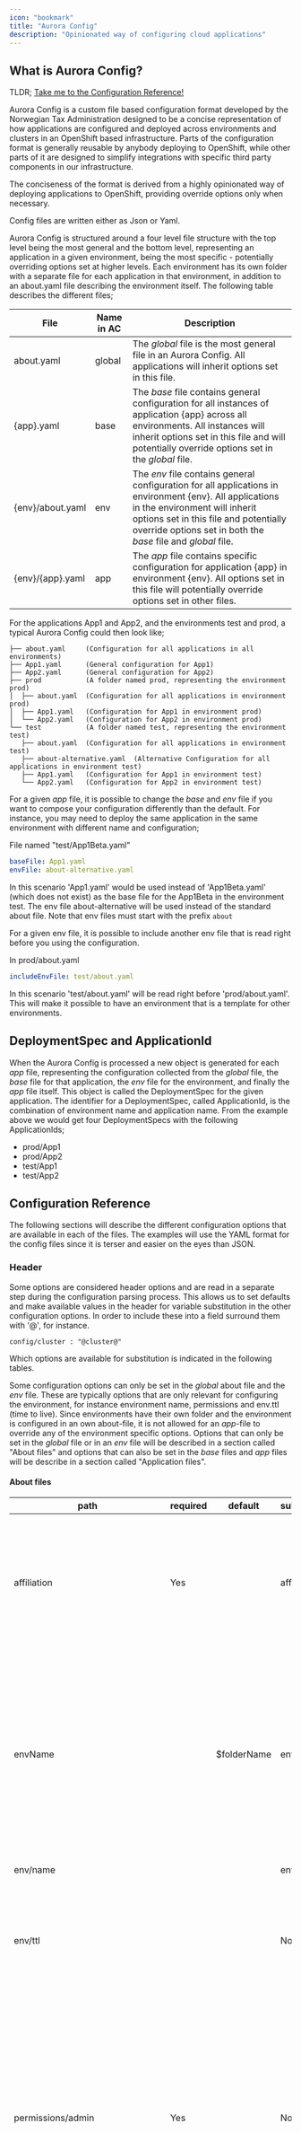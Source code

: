 ```yaml
---
icon: "bookmark"
title: "Aurora Config"
description: "Opinionated way of configuring cloud applications"
---
```


## What is Aurora Config?

TLDR; [Take me to the Configuration Reference!](#configuration-reference)

Aurora Config is a custom file based configuration format developed by the Norwegian Tax Administration designed to be a concise
representation of how applications are configured and deployed across environments and clusters in an OpenShift
based infrastructure. Parts of the configuration format is generally reusable by anybody deploying to OpenShift, while
other parts of it are designed to simplify integrations with specific third party components in our infrastructure.

The conciseness of the format is derived from a highly opinionated way of deploying applications to OpenShift,
providing override options only when necessary.

Config files are written either as Json or Yaml.

Aurora Config is structured around a four level file structure with the top level being the most general and the bottom
level, representing an application in a given environment, being the most specific - potentially overriding options set
at higher levels. Each environment has its own folder with a separate file for each application in that environment,
in addition to an about.yaml file describing the environment itself. The following table describes the different files;

| File             | Name in AC | Description                                                                                                                                                                                                                                        |
| ---------------- | ---------- | -------------------------------------------------------------------------------------------------------------------------------------------------------------------------------------------------------------------------------------------------- |
| about.yaml       | global     | The _global_ file is the most general file in an Aurora Config. All applications will inherit options set in this file.                                                                                                                            |
| {app}.yaml       | base       | The _base_ file contains general configuration for all instances of application {app} across all environments. All instances will inherit options set in this file and will potentially override options set in the _global_ file.                 |
| {env}/about.yaml | env        | The _env_ file contains general configuration for all applications in environment {env}. All applications in the environment will inherit options set in this file and potentially override options set in both the _base_ file and _global_ file. |
| {env}/{app}.yaml | app        | The _app_ file contains specific configuration for application {app} in environment {env}. All options set in this file will potentially override options set in other files.                                                                      |

For the applications App1 and App2, and the environments test and prod, a typical Aurora Config could then look like;

    ├── about.yaml     (Configuration for all applications in all environments)
    ├── App1.yaml      (General configuration for App1)
    ├── App2.yaml      (General configuration for App2)
    ├── prod           (A folder named prod, representing the environment prod)
    │  ├── about.yaml  (Configuration for all applications in environment prod)
    │  ├── App1.yaml   (Configuration for App1 in environment prod)
    │  └── App2.yaml   (Configuration for App2 in environment prod)
    └── test           (A folder named test, representing the environment test)
       ├── about.yaml  (Configuration for all applications in environment test)
       ├── about-alternative.yaml  (Alternative Configuration for all applications in environment test)
       ├── App1.yaml   (Configuration for App1 in environment test)
       └── App2.yaml   (Configuration for App2 in environment test)

For a given _app_ file, it is possible to change the _base_ and _env_ file if you want to compose your configuration
differently than the default. For instance, you may need to deploy the same application in the same environment with
different name and configuration;

File named "test/App1Beta.yaml"

```yaml
baseFile: App1.yaml
envFile: about-alternative.yaml
```

In this scenario 'App1.yaml' would be used instead of 'App1Beta.yaml' (which does not exist) as the base file for the
App1Beta in the environment test. The env file about-alternative will be used instead of the standard about file.
Note that env files must start with the prefix `about`

For a given env file, it is possible to include another env file that is read right before you using the configuration.

In prod/about.yaml

```yaml
includeEnvFile: test/about.yaml
```

In this scenario 'test/about.yaml' will be read right before 'prod/about.yaml'. This will make it possible to have an
environment that is a template for other environments.

## DeploymentSpec and ApplicationId

When the Aurora Config is processed a new object is generated for each _app_ file, representing the configuration
collected from the _global_ file, the _base_ file for that application, the _env_ file for the environment, and finally
the _app_ file itself. This object is called the DeploymentSpec for the given application. The identifier for a
DeploymentSpec, called ApplicationId, is the combination of environment name and application name. From the example
above we would get four DeploymentSpecs with the following ApplicationIds;

- prod/App1
- prod/App2
- test/App1
- test/App2

## Configuration Reference

The following sections will describe the different configuration options that are available in each of the files. The
examples will use the YAML format for the config files since it is terser and easier on the eyes than JSON.

### Header

Some options are considered header options and are read in a separate step during the configuration parsing process.
This allows us to set defaults and make available values in the header for variable substitution in the other
configuration options. In order to include these into a field surround them with '@', for instance.

```
config/cluster : "@cluster@"
```

Which options are available for substitution is indicated in the following tables.

Some configuration options can only be set in the _global_ about file and the _env_ file. These are typically options that
are only relevant for configuring the environment, for instance environment name, permissions and env.ttl (time to live).
Since environments have their own folder and the environment is configured in an own about-file, it is not allowed for an
_app_-file to override any of the environment specific options. Options that can only be set in the _global_ file or in
an _env_ file will be described in a section called "About files" and options that can also be set in the _base_ files
and _app_ files will be describe in a section called "Application files".

#### About files

| path                            | required | default      | substitution | description                                                                                                                                                                                            |
| ------------------------------- | -------- | ------------ | ------------ | ------------------------------------------------------------------------------------------------------------------------------------------------------------------------------------------------------ |
| affiliation                     | Yes      |              | affiliation  | Used to group the project for resource monitoring. All projects start with affiliation. lower case letters max length 10. Required.                                                                    |
| envName                         |          | \$folderName | env          | Change the name of the project. Note that the default value here is the actual name of the folder where the app file is. This option must be specified in either global or env file.                   |
| env/name                        |          |              | env          | An alias for envName                                                                                                                                                                                   |
| env/ttl                         |          |              | No           | Set a time duration in format 1d, 12h that indicate how long until this namespace should be deleted                                                                                                    |
| permissions/admin               | Yes      |              | No           | The groups in OpenShift that will have the admin role for the given project. Can either be an array or a space delimited string. This option must be specified in either global or env file. Required. |
| permissions/view                |          |              | No           | The groups in OpenShift that will have the view role for the given project. Can either be an array or a space delimited string. This option must be specified in either global or env file.            |
| permissions/adminServiceAccount |          |              | No           | The service accounts in OpenShift that will have the admin role for the given project. Can either be an array or a space delimited string. This option must be specified in either global or env file. |

At least one of the groups in permissions/admin must have a user in it.

#### Application files

| path                | required | default        | substitution | description                                                                                                                                                                                                                                       |
| ------------------- | -------- | -------------- | ------------ | ------------------------------------------------------------------------------------------------------------------------------------------------------------------------------------------------------------------------------------------------- |
| schemaVersion       | Yes      |                | No           | All files in a given AuroraConfig must share a schemaVersion. For now only v1 is supported, it is here in case we need to break compatibility. Required.                                                                                          |
| type                | Yes      |                | No           | [See Deployment Types](#deployment_types)                                                                                                                                                                                                         |
| applicationPlatform |          | java           | No           | Specify application platform. java or web are valid platforms. Is only used if type is deploy/development.                                                                                                                                        |
| name                |          | \$baseFileName | name         | The name of the application. All objects created in the cluster will get an app label with this name. Cannot be longer then 40 (alphanumeric -). Note that the default value here is the actual name of the base file.                            |
| cluster             | Yes      |                | cluster      | What cluster should the application be deployed to. Must be a valid cluster name.                                                                                                                                                                 |
| ttl                 |          |                | No           | Set a time duration in format 1d, 12h that indicate how long until this application should be deleted                                                                                                                                             |
| version             | Yes      |                | No           | Version of the application to run. Can be set to any of the [valid version strategies](https://skatteetaten.github.io/aurora/documentation/openshift/#deployment-and-patching-strategy). Version is not required for template/localTemplate files |
| segment             |          |                | segment      | The segment the application exist in.                                                                                                                                                                                                             |
| message             |          |                | message      | An message that will be added to the ApplicationDeployment CRD.                                                                                                                                                                                   |

### <a name="deployment_types" ></a>Deployment Types

The configuration option `type` indicates the deployment type the application has. The value of this field affects
what other configuration options are available for that application. The deployment type determines primarily how
the objects that supports the application on OpenShift are generated, but it also affects the different types of
integrations that are supported.

#### deploy

The deploy deployment type is used for deploying applications using the conventions from the Aurora Platform. You can
read more about these conventions here: [How we Develop and Build our Applications](https://skatteetaten.github.io/aurora/documentation/openshift/#how-we-develop-and-build-our-applications).
This is the deployment type that will be most commonly used when deploying internally built applications. This will
provide integrations with the rest of the NTAs infrastructure and generate the necessary objects to OpenShift to support
the application.

#### development

The development deployment type is similar to the release deployment type but it will not deploy a prebuilt image and
instead create an OpenShift BuildConfig that can be used to build ad hoc images from DeliveryBundles from your local
development machine.

This will usually significantly reduce the time needed to get code from a development machine running on OpenShift
compared to, for instance, a CI/CD pipeline.

#### template

Supports deploying an application from a template available on the cluster. See [Guidelines for developing templates](#template_dev_guidelines).

#### localTemplate

Supports deploying an application from a template available in the AuroraConfig folder. See [Guidelines for developing templates](#template_dev_guidelines).

### Configuration for Deployment Types "deploy" and "development"

| path                   | default     | description                                                                                                                                                                                                                                                                                                                   |
| ---------------------- | ----------- | ----------------------------------------------------------------------------------------------------------------------------------------------------------------------------------------------------------------------------------------------------------------------------------------------------------------------------- |
| releaseTo              |             | Used to release a given version as a shared tag in the docker registry. Other env can then use it in 'version'. NB! Must be manually updated with AO/Aurora Konsoll                                                                                                                                                           |
| debug                  | false       | Toggle to enable remote debugging on port 5005. Port forward this port locally and setup remote debugging in your Java IDE.                                                                                                                                                                                                   |
| deployStrategy/type    | rolling     | Specify type of deployment, either rolling or recreate                                                                                                                                                                                                                                                                        |
| deployStrategy/timeout | 180         | Set timeout value in seconds for deployment process                                                                                                                                                                                                                                                                           |
| resources/cpu/min      | 10m         | Specify minimum/request cpu. See [kubernetes_docs](https://kubernetes.io/docs/concepts/configuration/manage-compute-resources-container/#meaning-of-cpu) for potential values                                                                                                                                                 |  |
| resources/cpu/max      | 2000m       | Specify maximum/limit cpu.                                                                                                                                                                                                                                                                                                    |
| resources/memory/min   | 128Mi       | Specify minimum/request memory. See [kubernetes docs](https://kubernetes.io/docs/concepts/configuration/manage-compute-resources-container/#meaning-of-memory) for potential values                                                                                                                                           |  |
| resources/memory/max   | 512Mi       | Specify maximum/limit memory. By default 25% of this will be set to XMX in java.                                                                                                                                                                                                                                              |
| groupId                |             | groupId for your application. Max 200 length. Required if deploy/development                                                                                                                                                                                                                                                  |
| artifactId             | \$fileName  | artifactId for your application. Max 50 length                                                                                                                                                                                                                                                                                |
| splunkIndex            |             | Set to a valid splunk-index to log to splunk. Only valid if splunk is enabled in the Aurora API                                                                                                                                                                                                                               |
| serviceAccount         |             | Set to an existing serviceAccount if you need special privileges                                                                                                                                                                                                                                                              |
| prometheus             | true        | Toggle to false if application do not have Prometheus metrics                                                                                                                                                                                                                                                                 |
| prometheus/path        | /prometheus | Change the path of where prometheus is exposed                                                                                                                                                                                                                                                                                |
| prometheus/port        | 8081        | Change the port of where prometheus is exposed                                                                                                                                                                                                                                                                                |
| management             | true        | Toggle of if your application does not expose an management interface                                                                                                                                                                                                                                                         |
| management/path        | /actuator   | Change the path of where the management interface is exposed                                                                                                                                                                                                                                                                  |
| management/port        | 8081        | Change the port of where the management interface is exposed                                                                                                                                                                                                                                                                  |
| readiness              | true        | Toggle to false to turn off default readiness check                                                                                                                                                                                                                                                                           |
| readiness/path         |             | Set to a path to do a GET request to that path as a readiness check                                                                                                                                                                                                                                                           |
| readiness/port         | 8080        | If no path present readiness will check if this port is open                                                                                                                                                                                                                                                                  |
| readiness/delay        | 10          | Number of seconds to wait before running readiness check                                                                                                                                                                                                                                                                      |
| readiness/timeout      | 1           | Number of seconds timeout before giving up readiness                                                                                                                                                                                                                                                                          |
| liveness               | false       | Toggle to true to enable liveness check                                                                                                                                                                                                                                                                                       |
| liveness/path          |             | Set to a path to do a GET request to that path as a liveness check                                                                                                                                                                                                                                                            |
| liveness/port          | 8080        | If no path present liveness will check if this port is open                                                                                                                                                                                                                                                                   |
| liveness/delay         | 10          | Number of seconds to wait before running liveness check                                                                                                                                                                                                                                                                       |
| liveness/timeout       | 1           | Number of seconds timeout before giving up liveness                                                                                                                                                                                                                                                                           |
| replicas               | 1           | Number of replicas of this application to run.                                                                                                                                                                                                                                                                                |
| pause                  | false       | Toggle to pause an application. This will scale it down to 0 and add a label showing it is paused.                                                                                                                                                                                                                            |
| toxiproxy              | false       | Toxiproxy feature toggle using default version                                                                                                                                                                                                                                                                                |
| toxiproxy/version      | 2.1.3       | Toxiproxy version                                                                                                                                                                                                                                                                                                             |
| config                 |             | Contains a collection of application configuration variables. The variables are passed on as environment variables to the container. Otherwise, they are ignored by the platform, and it is up to the application to interpret them. Note: If you are using JSON, then both key and value should be enclosed in double quotes |

For development flow the following configuration properties are available to specify how to build the image locally

| path              | default   | description                                                                              |
| ----------------- | --------- | ---------------------------------------------------------------------------------------- |
| builder/name      | architect | Name of the builder image that is used to run the build                                  |
| builder/version   | 1         | Version of the builder image to use. NB! This must be a tag in the architect imagestream |
| baseImage/name    |           | Name of the baseImage to use,                                                            |
| baseImage/version |           | Version of the baseImage to use.NB! This must be a tag in the baseImage imagestream      |

The following baseImage are in use at NTA

| name      | version | description      |
| --------- | ------- | ---------------- |
| wrench8   | 1       | Nodejs8 & Nginx  |
| wrench10  | 1       | Nodejs10 & Nginx |
| wingnut8  | 1       | OpenJdk 8        |
| wingnut11 | 1       | OpenJDK 11       |
| yeaster   | 1       | Oracle Jdk8      |

### Configuration for Deployment Types "template" and "localTemplate"

| path                 | default | description                                                                                                                                                                                                                                                                     |
| -------------------- | ------- | ------------------------------------------------------------------------------------------------------------------------------------------------------------------------------------------------------------------------------------------------------------------------------- |
| template             |         | Name of template in default namespace to use. This is required if type is template                                                                                                                                                                                              |
| templateFile         |         | Set the location of a local template file. It should be in the templates subfolder. This is required if type is localTemplate                                                                                                                                                   |
| `parameters/<KEY>`   |         | The parameters option is used to set values for parameters in the template. If the template has either of the parameters VERSION, NAME, SPLUNK_INDEX or REPLICAS, the values of these parameters will be set from the standard version, name and replicas AuroraConfig options. |
| replicas             |         | If set will override replicas in template                                                                                                                                                                                                                                       |
| resources/cpu/min    |         | Specify minimum/request cpu. 1000m is 1 core. see [kubernetes_docs](https://kubernetes.io/docs/concepts/configuration/manage-compute-resources-container/#meaning-of-cpu)                                                                                                       |
| resources/cpu/max    |         | Specify maximum/limit cpu.                                                                                                                                                                                                                                                      |
| resources/memory/min |         | Specify minimum/request memory. See [kubernetes docs](https://kubernetes.io/docs/concepts/configuration/manage-compute-resources-container/#meaning-of-memory)                                                                                                                  |
| resources/memory/max |         | Specify maximum/limit memory. By default 25% of this will be set to XMX in java.                                                                                                                                                                                                |

Note that resources and replicas have no default values for templates. If they are set they will be applied if not the value
in the template will be used.

### Exposing an application via HTTP

The default behavior is that the application is only visible to other application in the same namespace using
its service name.

In order to control routes into the application the following fields can be used.

| path                                   | default                           | description                                                                                                                                                                                                                                                                                                                                                             |
| -------------------------------------- | --------------------------------- | ----------------------------------------------------------------------------------------------------------------------------------------------------------------------------------------------------------------------------------------------------------------------------------------------------------------------------------------------------------------------- |
| route                                  | false                             | Toggle to expose application via HTTP. Routes can also be configured with expanded syntax. And routeDefault can be set for all routes. See below.                                                                                                                                                                                                                       |
| `route/<routename>/enabled`            | true                              | Set to false to turn off route                                                                                                                                                                                                                                                                                                                                          |
| `route/<routename>/host`               |                                   | Set the host of a route according to the given pattern. If not specified the default will be routeDefault/host                                                                                                                                                                                                                                                          |
| `route/<routename>/path`               |                                   | Set to create a path based route. You should use the same name/affiliation/env/separator combination for all path based routes to get the same URL                                                                                                                                                                                                                      |
| `route/<routename>/annotations/<key>`  |                                   | Set annotations for a given route. Note that you should use &#124; instead of / in annotation keys. so 'haproxy.router.openshift.io &#124; balance'. See [route annotations](https://docs.openshift.com/container-platform/3.10/architecture/networking/routes.html#route-specific-annotations) for some options. If the value is empty the annotation will be ignored. |
| `route/<routename>/tls/enabled`        |                                   | Turn on/off tls for this route                                                                                                                                                                                                                                                                                                                                          |
| `route/<routename>/tls/insecuryPolicy` |                                   | When TLS is enabled how do you handle insecure traffic. Allow/Redirect/None. If not set for a route routeDefaults/tls/insecurePolicy will be used.                                                                                                                                                                                                                      |
| `route/<routename>/tls/termination`    |                                   | Where to terminate TLS for this route. Edge/Passthrough. If not set use the default value from routeDefaults/tls/termination.                                                                                                                                                                                                                                           |
| `route/<routename>/annotations/<key>`  |                                   | Set annotations for a given route. Note that you should use &#124; instead of / in annotation keys. so 'haproxy.router.openshift.io &#124; balance'. See [route annotations](https://docs.openshift.com/container-platform/3.10/architecture/networking/routes.html#route-specific-annotations) for some options. If the value is empty the annotation will be ignored. |
| routeDefaults/host                     | @name@-@affiliation@-@env@        | Set the host of a route according to the given pattern.                                                                                                                                                                                                                                                                                                                 |
| routeDefaults/annotations/<key>        |                                   | Set annotations for a given route. Note that you should use &#124; instead of / in annotation keys. so 'haproxy.router.openshift.io &#124; balance'. See [route annotations](https://docs.openshift.com/container-platform/3.10/architecture/networking/routes.html#route-specific-annotations) for some options.                                                       |
| routeDefaults/tls/enabled              | false                             | Enable/disable tls for all routes                                                                                                                                                                                                                                                                                                                                       |
| routeDefaults/tls/insecurePolicy       | <varies for applicationPlattform> | For Java the default is None for Web the default is Redirect                                                                                                                                                                                                                                                                                                            |
| routeDefaults/tls/termination          | edge                              | Where do you terminate TLS? Edge or Passthrough. Reencrypt is not supported for now.                                                                                                                                                                                                                                                                                    |

If tls is used the host of the route cannot include the '.' key, since we do not support wildcard TLS cert.

Route annotations are usable for template types but you need to create a Service with name after the NAME parameter yourself.

### Managing Secrets

In order to provide sensitive data to an application (i.e. passwords that cannot be stored directly in the configuration block of the AuroraConfig) it is possible to
access Vaults that has been created with the `ao vault` command (see internal link
https://wiki.sits.no/pages/viewpage.action?pageId=143517331#AO(AuroraOpenShiftCLI)-AOVault). You can access the vaults in two different ways; as a
_mount_ or via the _secretVault_ option.

If a Vault is accessed via the secretVault option and the vault contains a properties file the contents of that file will be made available as
environment variables for the application. Example;

```
PASSWORD=s3cr3t
ENCRYPTION_KEY=8cdca234-9a3b-11e8-9eb6-529269fb1459
```

If you want to mount additional Vaults or access vault files directly this can be done with mounting it as a volume. See the next section for more details.

| path                                | default           | description                                                                            |
| ----------------------------------- | ----------------- | -------------------------------------------------------------------------------------- |
| `secretVaults/<svName>/name`        | \$svName          | Specify full secret vault that will be mounted under default secret location.          |
| `secretVaults/<svName>/enabled`     | true              | Set this to false to disable.                                                          |
| `secretVaults/<svName>/file`        | latest.properties | File in vault that will be used for fetching properties.                               |
| `secretVaults/<svName>/keys`        |                   | An array of keys from the latest.properties file in the vault you want to include.     |
| `secretVaults/<svName>/keyMappings` |                   | An map of key -> value that will rewrite the key in the secret to another ENV var name |

Note that it is possible to fetch multiple files from the same vault, the `svName` must be different for each one and you must set name to the same.

The old way of specifying secretVaults (detailed below is deprecated). There will be a migration feature soon. This configuration pattern only suppored
a single vault/file.

| path                    | default | description                                                                            |
| ----------------------- | ------- | -------------------------------------------------------------------------------------- |
| secretVault             |         | Specify full secret vault that will be mounted under default secret location.          |
| secretVault/name        |         | Used instead of secretVault if you want advanced configuration                         |
| secretVault/keys        |         | An array of keys from the latest.properties file in the vault you want to include.     |
| secretVault/keyMappings |         | An map of key -> value that will rewrite the key in the secret to another ENV var name |

### Mounting volumes

| path                             | default       | description                                                                                                                                         |
| -------------------------------- | ------------- | --------------------------------------------------------------------------------------------------------------------------------------------------- |
| `mounts/<mountName>/type`        |               | One of Secret, ConfigMap, PVC. Required for each mount.                                                                                             |
| `mounts/<mountName>/path`        |               | Path to the volume in the container. Required for each mount.                                                                                       |
| `mounts/<mountName>/mountName`   | `<mountName>` | Override the name of the mount in the container.                                                                                                    |
| `mounts/<mountName>/volumeName`  | `<mountName>` | Override the name of the volume in the DeploymentConfig.                                                                                            |
| `mounts/<mountName>/exists`      | false         | If this is set to true the existing resource must exist already.                                                                                    |
| `mounts/<mountName>/content`     |               | If type is ConfigMap, set this to a content that will be put in that Volume. Exist must be true.                                                    |
| `mounts/<mountName>/content`     |               | If type is ConfigMap, set this to a content that will be put in that Volume. Exist must be true.                                                    |
| `mounts/<mountName>/secretVault` |               | The name of the Vault to mount. This will mount the entire contents of the specified vault at the specified path. Type must be Secret, Exist false. |

### NTA webseal integration

Webseal is used for client traffic from within NTA to reach an application. Internal tax workers have roles that can be added to limit who can access the application

| path           | default | description                                                                                                                                                                     |
| -------------- | ------- | ------------------------------------------------------------------------------------------------------------------------------------------------------------------------------- |
| webseal        | false   | Toggle to expose application through WebSeal.                                                                                                                                   |
| webseal/host   |         | Set this to change the default prefix in WebSeal                                                                                                                                |
| webseal/roles  |         | Set roles required to access this route. This can either be set as CSV or as an array of strings                                                                                |
| webseal/strict | true    | If the application relies on WebSEAL security it should not have an OpenShift Route, this can be harmful. Strict will only generate warnings. Set to false to disable warnings. |

If you want to use webseal with a template type you need to create a Service with default ports named after the name parameter

### NTA STS integration

STS certificate: An SSL certificate with a given commonName is used to identify applications to secure traffic between them

For v1 of the STS service use:

| path                   | default | description                                                 |
| ---------------------- | ------- | ----------------------------------------------------------- |
| certificate            | false   | Toggle to add a certificate with CommonName $groupId.$name. |
| certificate/commonName |         | Generate an STS certificate with the given commonName.      |

For v2 use:

| path   | default | description                                                 |
| ------ | ------- | ----------------------------------------------------------- |
| sts    | false   | Toggle to add a certificate with CommonName $groupId.$name. |
| sts/cn |         | Generate an STS certificate with the given commonName.      |

### NTA Dbh integration

[dbh](https://github.com/skatteetaten/dbh) is a service that enables an application to ask for credentials to a database schema.

If there is no schema the default behavior is to create one.

It is possible to change the default values for this process so that each application that wants a database can just use the `database=true` instruction

| path                                   | default        | description                                                                                                                                                                                                |
| -------------------------------------- | -------------- | ---------------------------------------------------------------------------------------------------------------------------------------------------------------------------------------------------------- |
| databaseDefaults/flavor                | ORACLE_MANAGED | One of `ORACLE_MANAGED`, `POSTGRES_MANAGED`.                                                                                                                                                               |
| databaseDefaults/generate              | true           | Set this to false to avoid generating a new schema if your lables does not match an existing one                                                                                                           |
| databaseDefaults/name                  | @name@         | The default name to given a database when using database=true                                                                                                                                              |
| databaseDefaults/instance/name         |                | The name of the instance you want to use for yor db schemas                                                                                                                                                |
| databaseDefaults/instance/fallback     | true           | If your instance does not match by labels, a fallback instance will be used if available. Default is true for ORACLE_MANAGED and false for POSTGRES_MANAGED                                                |
| databaseDefaults/instance/labels/<key> |                | Set key=value pair that will be sent when matching database instances. Default is affiliation=@affiliation@                                                                                                |
| database                               | false          | Toggle this to add a database with \$name to your application.                                                                                                                                             |
| `database/<name>`                      |                | Simplified config for multiple databases.If you want to add multiple databases specify a name for each. Set to 'auto' for auto generation or a given ID to pin it. Set to false to turn off this database. |

If you want to change the default configuration for one application you need to use the expanded syntax

| path                                    | default                              | description                                       |
| --------------------------------------- | ------------------------------------ | ------------------------------------------------- |
| `database/<name>/enabled`               | true                                 | Set to false to disable database                  |
| `database/<name>/flavor`                | \$databaseDefaults/flavor            | Override default flavor.                          |
| `database/<name>/name`                  | <name>                               | Override the name of the database.                |
| `database/<name>/id`                    |                                      | Set the id of the database to get an exact match. |
| `database/<name>/generate`              | \$databaseDefaults/generate          | Override default generate.                        |
| `database/<name>/instance/name`         | \$databaseDefaults/instance/name     | Override default instance/name.                   |
| `database/<name>/instance/fallback`     | \$databaseDefaults/instance/fallback | Override default instance/fallback.               |
| `database/<name>/instnace/labels/<key>` |                                      | Add/override labels for instance.                 |

## Example configuration

### Simple reference-application

Below is an example of how you could configure an instance of the [reference application](https://github.com/skatteetaten/openshift-reference-springboot-server)

about.yaml

```yaml
schemaVersion: v1
affiliation: paas
permissions:
  group: [PAAS_OPS, PAAS_DEV]
splunkIndex: paas-test
```

reference.yaml

```yaml
groupId: no.skatteetaten.aurora.openshift
artifactId: openshift-reference-springboot-server
version: 1
type: deploy
replicas: 3
certificate: true
route: true
database: true
config:
  FOO: BAR
```

dev/about.yaml

```yaml
cluster: dev
```

dev/reference.yaml

```yaml
config:
  FOO: BAZ
```

The complete config is then evaluated as

```yaml
schemaVersion: v1
affiliation: paas
permissions:
  group: [PAAS_OPS, PAAS_DEV]
splunkIndex: paas-test
groupId: no.skatteetaten.aurora.openshift
artifactId: openshift-reference-springboot-server
version: 1
type: deploy
replicas: 3
certificate: true
route: true
database: true
config:
  FOO: BAZ
cluster: dev
```

### Applying template with NTA integrations

about.yaml

```yaml
schemaVersion: v1
affiliation: paas
permissions:
  group: [PAAS_OPS, PAAS_DEV]
splunkIndex: paas-test
```

sample-atomhopper.yaml

```yaml
type: template
template: aurora-atomhopper-1.0.0
databaseDefaults:
  flavor: POSTGRES_MANAGED
database: true
route: true
parameters:
  FEED_NAME: feed
  DB_NAME: atomhopper
  DOMAIN_NAME: localhost
```

dev/about.yaml

```yaml
cluster: dev
```

dev/sample-atomhopper.yaml

empty file

The complete config is then evaluated as

```yaml
schemaVersion: v1
affiliation: paas
permissions:
  group: [PAAS_OPS, PAAS_DEV]
splunkIndex: paas-test
type: template
template: aurora-atomhopper-1.0.0
databaseDefaults:
  flavor: POSTGRES_MANAGED
database: true
route: true
parameters:
  FEED_NAME: feed
  DB_NAME: atomhopper
  DOMAIN_NAME: localhost
```

## <a name="template_dev_guidelines"></a>Guidelines for developing templates

When creating templates the following guidelines should be followed:

- include the following parameters VERSION, NAME and if appropriate REPLICAS. They will be populated from relevant AuroraConfig fields
- the following labels will be added to the template: app, affiliation, updatedBy
- if the template does not have a VERSION parameter it will not be upgradable from internal web tools
- Each container in the template will get additional ENV variables applied if NTA specific integrations are applied.
